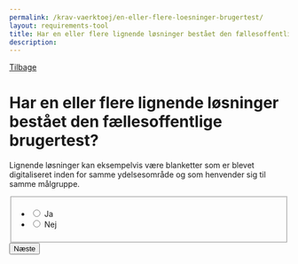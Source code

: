 ```yaml
---
permalink: /krav-vaerktoej/en-eller-flere-loesninger-brugertest/
layout: requirements-tool
title: Har en eller flere lignende løsninger bestået den fællesoffentlige brugertest?
description: 
---
```

<a href="javascript:void(0);" class="back-link" id="back-link">Tilbage</a>
<h1>Har en eller flere lignende løsninger bestået den fællesoffentlige brugertest?</h1>
<p>Lignende løsninger kan eksempelvis være blanketter som er blevet digitaliseret inden for samme ydelsesområde og som henvender sig til samme målgruppe.</p>
<form method="post" action="/" id="form-Q500">
    <div class="form-group">
        <fieldset>
            <span class="form-error-message d-none" id="error-message" role="alert"></span>
            <ul class="nobullet-list">
                <li>
                    <input id="radio-yes" type="radio" name="radio" value="1" class="form-radio radio-large" />
                    <label for="radio-yes" class="">Ja</label>
                </li>
                <li>
                    <input id="radio-no" type="radio" name="radio" value="0" class="form-radio radio-large" />
                    <label for="radio-no" class="">Nej</label>
                </li>
            </ul>
        </fieldset>
    </div>
    <button type="submit" class="button button-primary mt-9">Næste</button>
</form>
